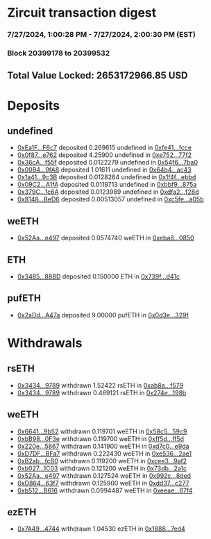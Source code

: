 # Zircuit transaction digest
### 7/27/2024, 1:00:28 PM - 7/27/2024, 2:00:30 PM (EST)
### Block 20399178 to 20399532

## Total Value Locked: 2653172966.85 USD

# Deposits
## undefined
- [0xEa1F...F6c7](https://etherscan.io/address/0xEa1F48467A0fD81640043aE8b0Ec0E3F4848F6c7) deposited 0.269615 undefined in [0xfe41...fcce](https://etherscan.io/tx/0xEa1F48467A0fD81640043aE8b0Ec0E3F4848F6c7)
- [0x0f87...e762](https://etherscan.io/address/0x0f87ed1F1788CC195131EC3884454a612E17e762) deposited 4.25900 undefined in [0xe752...77f2](https://etherscan.io/tx/0x0f87ed1F1788CC195131EC3884454a612E17e762)
- [0x36cA...f55f](https://etherscan.io/address/0x36cAB9cF893566c08D534754eE648694ad45f55f) deposited 0.0122279 undefined in [0x54f6...7ba0](https://etherscan.io/tx/0x36cAB9cF893566c08D534754eE648694ad45f55f)
- [0x00B4...9fA8](https://etherscan.io/address/0x00B479A9b7E693dC565A0e26aE66A30597149fA8) deposited 1.01611 undefined in [0x64b4...ac43](https://etherscan.io/tx/0x00B479A9b7E693dC565A0e26aE66A30597149fA8)
- [0x1a41...9c3B](https://etherscan.io/address/0x1a41ae76f533ECE4dF76A5199aE49c44557b9c3B) deposited 0.0128264 undefined in [0x1f4f...ebbd](https://etherscan.io/tx/0x1a41ae76f533ECE4dF76A5199aE49c44557b9c3B)
- [0x09C2...A1fA](https://etherscan.io/address/0x09C23Bf7956eC3aE1Ed8161a5895b65230b6A1fA) deposited 0.0119713 undefined in [0xbbf9...875a](https://etherscan.io/tx/0x09C23Bf7956eC3aE1Ed8161a5895b65230b6A1fA)
- [0x379C...1c6A](https://etherscan.io/address/0x379C5898211FfCeD62d3c172014A1306C6a01c6A) deposited 0.0123989 undefined in [0xdfa2...f28d](https://etherscan.io/tx/0x379C5898211FfCeD62d3c172014A1306C6a01c6A)
- [0x8148...BeD6](https://etherscan.io/address/0x814814b6a568e821da306BcE89bf394Ad028BeD6) deposited 0.00513057 undefined in [0xc5fe...a05b](https://etherscan.io/tx/0x814814b6a568e821da306BcE89bf394Ad028BeD6)
## weETH
- [0x52Aa...e497](https://etherscan.io/address/0x52Aa899454998Be5b000Ad077a46Bbe360F4e497) deposited 0.0574740 weETH in [0xeba8...0850](https://etherscan.io/tx/0x52Aa899454998Be5b000Ad077a46Bbe360F4e497)
## ETH
- [0x3485...88BD](https://etherscan.io/address/0x3485C3dB9C090865Bd1a1062018881c59De988BD) deposited 0.150000 ETH in [0x739f...d41c](https://etherscan.io/tx/0x3485C3dB9C090865Bd1a1062018881c59De988BD)
## pufETH
- [0x2aDd...A47a](https://etherscan.io/address/0x2aDd69F03a84FeeB8E24c9e862d3080DBCeFA47a) deposited 9.00000 pufETH in [0x0d3e...329f](https://etherscan.io/tx/0x2aDd69F03a84FeeB8E24c9e862d3080DBCeFA47a)
# Withdrawals
## rsETH
- [0x3434...9789](https://etherscan.io/address/0x34349c5569e7B846c3558961552D2202760A9789) withdrawn 1.52422 rsETH in [0xab8a...f579](https://etherscan.io/tx/0x34349c5569e7B846c3558961552D2202760A9789)
- [0x3434...9789](https://etherscan.io/address/0x34349c5569e7B846c3558961552D2202760A9789) withdrawn 0.469121 rsETH in [0x274e...198b](https://etherscan.io/tx/0x34349c5569e7B846c3558961552D2202760A9789)
## weETH
- [0x6641...9b52](https://etherscan.io/address/0x664162cc7875FD490F6431a6d6dc930666c49b52) withdrawn 0.119701 weETH in [0x58c5...59c9](https://etherscan.io/tx/0x664162cc7875FD490F6431a6d6dc930666c49b52)
- [0xbB98...0F3e](https://etherscan.io/address/0xbB98Ba2C09c20eCFD9E1dB8c4D832Be8BC150F3e) withdrawn 0.119700 weETH in [0xff5d...ff5d](https://etherscan.io/tx/0xbB98Ba2C09c20eCFD9E1dB8c4D832Be8BC150F3e)
- [0x220e...5867](https://etherscan.io/address/0x220eCb860ff1Fd1b14fd3FFb1b1A2527e2ea5867) withdrawn 0.141900 weETH in [0xd7c0...e9da](https://etherscan.io/tx/0x220eCb860ff1Fd1b14fd3FFb1b1A2527e2ea5867)
- [0xD7DF...BFa7](https://etherscan.io/address/0xD7DF7E085214743530afF339aFC420c7c720BFa7) withdrawn 0.222430 weETH in [0xe536...2ae1](https://etherscan.io/tx/0xD7DF7E085214743530afF339aFC420c7c720BFa7)
- [0xB2ab...fcB0](https://etherscan.io/address/0xB2abeA8Bfea086069f5f6F23EB9e303905fafcB0) withdrawn 0.119200 weETH in [0xcee3...9af2](https://etherscan.io/tx/0xB2abeA8Bfea086069f5f6F23EB9e303905fafcB0)
- [0xb027...1C03](https://etherscan.io/address/0xb02753665ae590be164103b97573BcB73Eaa1C03) withdrawn 0.121200 weETH in [0x73db...2a1c](https://etherscan.io/tx/0xb02753665ae590be164103b97573BcB73Eaa1C03)
- [0x52Aa...e497](https://etherscan.io/address/0x52Aa899454998Be5b000Ad077a46Bbe360F4e497) withdrawn 0.127524 weETH in [0x992c...8ded](https://etherscan.io/tx/0x52Aa899454998Be5b000Ad077a46Bbe360F4e497)
- [0xD864...63f7](https://etherscan.io/address/0xD8640990B519Bb842DB60Fae4799431af0e763f7) withdrawn 0.125900 weETH in [0xdd37...c277](https://etherscan.io/tx/0xD8640990B519Bb842DB60Fae4799431af0e763f7)
- [0xb512...B616](https://etherscan.io/address/0xb512B33fC90A41df6CE828Fd02943095d80eB616) withdrawn 0.0994487 weETH in [0xeeae...67f4](https://etherscan.io/tx/0xb512B33fC90A41df6CE828Fd02943095d80eB616)
## ezETH
- [0x7A49...4744](https://etherscan.io/address/0x7A493Be5c2ce014cD049Bf178a1ac0Db1B434744) withdrawn 1.04530 ezETH in [0x1888...7ed4](https://etherscan.io/tx/0x7A493Be5c2ce014cD049Bf178a1ac0Db1B434744)
